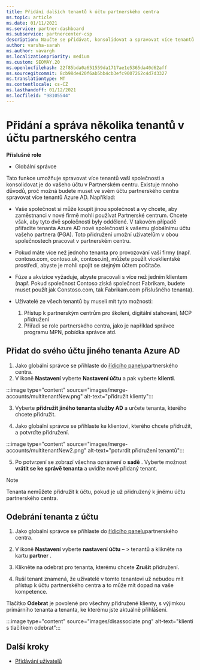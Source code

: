 ```yaml
---
title: Přidání dalších tenantů k účtu partnerského centra
ms.topic: article
ms.date: 01/11/2021
ms.service: partner-dashboard
ms.subservice: partnercenter-csp
description: Naučte se přidávat, konsolidovat a spravovat více tenantů Azure AD v účtu partnerského centra. Seznamte se také s některými důvody, které byste mohli chtít udělat.
author: varsha-sarah
ms.author: vavargh
ms.localizationpriority: medium
ms.custom: SEOMAY.20
ms.openlocfilehash: 22f85bda0a651559da1717ae1e5365da40d62aff
ms.sourcegitcommit: 8cb98de420f6ab5bb4cb3efc9007262c4d7d3327
ms.translationtype: MT
ms.contentlocale: cs-CZ
ms.lasthandoff: 01/12/2021
ms.locfileid: "98105544"
---
```

# <a name="add-and-manage-multiple-tenants-in-your-partner-center-account"></a>Přidání a správa několika tenantů v účtu partnerského centra


**Příslušné role**

- Globální správce

Tato funkce umožňuje spravovat více tenantů vaší společnosti a konsolidovat je do vašeho účtu v Partnerském centru. Existuje mnoho důvodů, proč možná budete muset ve svém účtu partnerského centra spravovat více tenantů Azure AD. Například:

- Vaše společnost si může koupit jinou společnost a vy chcete, aby zaměstnanci v nové firmě mohli používat Partnerské centrum. Chcete však, aby tyto dvě společnosti byly oddělené. V takovém případě přiřadíte tenanta Azure AD nové společnosti k vašemu globálnímu účtu vašeho partnera (PGA). Toto přidružení umožní uživatelům v obou společnostech pracovat v partnerském centru.

- Pokud máte více než jednoho tenanta pro provozování vaší firmy (např. contoso.com, contoso.uk, contoso.in), můžete použít víceklientské prostředí, abyste je mohli spojit se stejným účtem počítače.

- Fúze a akvizice vyžaduje, abyste pracovali s více než jedním klientem (např. Pokud společnost Contoso získá společnost Fabrikam, budete muset použít jak Constoso.com, tak Fabrikam.com příslušného tenanta).

- Uživatelé ze všech tenantů by museli mít tyto možnosti:
    1.  Přístup k partnerským centrům pro školení, digitální stahování, MCP přidružení
    2.  Přiřadí se role partnerského centra, jako je například správce programu MPN, pobídka správce atd.


## <a name="add-another-azure-ad-tenant-to-your-account"></a>Přidat do svého účtu jiného tenanta Azure AD

1. Jako globální správce se přihlaste do [řídicího panelu](https://partner.microsoft.com/dashboard)partnerského centra.
1. V ikoně **Nastavení** vyberte **Nastavení účtu** a pak vyberte **klienti**.
 
:::image type="content" source="images/merge-accounts/multitenantNew.png" alt-text="přidružit klienty"::: 

3. Vyberte **přidružit jiného tenanta služby AD** a určete tenanta, kterého chcete přidružit.

1. Jako globální správce se přihlaste ke klientovi, kterého chcete přidružit, a potvrďte přidružení. 

:::image type="content" source="images/merge-accounts/multitenantNew2.png" alt-text="potvrdit přidružení tenantů"::: 

5. Po potvrzení se zobrazí všechna oznámení o **sadě** .  Vyberte možnost **vrátit se ke správě tenanta** a uvidíte nově přidaný tenant. 
 

>[!NOTE]
>Tenanta nemůžete přidružit k účtu, pokud je už přidružený k jinému účtu partnerského centra.


## <a name="remove-a-tenant-from-your-account"></a>Odebrání tenanta z účtu
 
1. Jako globální správce se přihlaste do [řídicího panelu](https://partner.microsoft.com/dashboard)partnerského centra.

1. V ikoně **Nastavení** vyberte **nastavení účtu** – > tenantů a klikněte na kartu **partner** .
 
3. Klikněte na odebrat pro tenanta, kterému chcete **Zrušit** přidružení.

4. Ruší tenant znamená, že uživatelé v tomto tenantovi už nebudou mít přístup k účtu partnerského centra a to může mít dopad na vaše kompetence. 

Tlačítko **Odebrat** je povolené pro všechny přidružené klienty, s výjimkou primárního tenanta a tenanta, ke kterému jste aktuálně přihlášení.

:::image type="content" source="images/disassociate.png" alt-text="klienti s tlačítkem odebrat":::
 

## <a name="next-steps"></a>Další kroky

- [Přidávání uživatelů](create-user-accounts-and-set-permissions.md)






